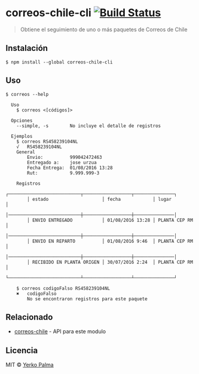 # correos-chile-cli [![Build Status](https://travis-ci.org/YerkoPalma/correos-chile-cli.svg?branch=master)](https://travis-ci.org/YerkoPalma/correos-chile-cli)

> Obtiene el seguimiento de uno o más paquetes de Correos de Chile


## Instalación

```
$ npm install --global correos-chile-cli
```


## Uso

```
$ correos --help

  Uso
    $ correos <[códigos]>

  Opciones
    --simple, -s        No incluye el detalle de registros

  Ejemplos
    $ correos RS458239104NL
    √   RS458239104NL
    General
        Envio:          999042472463
        Entregado a:    jose urzua
        Fecha Entrega:  01/08/2016 13:28
        Rut:            9.999.999-3

    Registros
        ┌───────────────────────────┬──────────────────┬───────────────┐
        │ estado                    │ fecha            │ lugar         │
        │───────────────────────────┼──────────────────┼───────────────│
        │ ENVIO ENTREGADO           │ 01/08/2016 13:28 │ PLANTA CEP RM │
        │───────────────────────────┼──────────────────┼───────────────│
        │ ENVIO EN REPARTO          │ 01/08/2016 9:46  │ PLANTA CEP RM │
        │───────────────────────────┼──────────────────┼───────────────│
        │ RECIBIDO EN PLANTA ORIGEN │ 30/07/2016 2:24  │ PLANTA CEP RM │
        └───────────────────────────┴──────────────────┴───────────────┘

    $ correos codigoFalso RS458239104NL
    ✖   codigoFalso
        No se encontraron registros para este paquete 
```


## Relacionado

- [correos-chile](https://github.com/josemontesp/correos-chile-npm) - API para este modulo


## Licencia

MIT © [Yerko Palma](https://github.com/YerkoPalma)